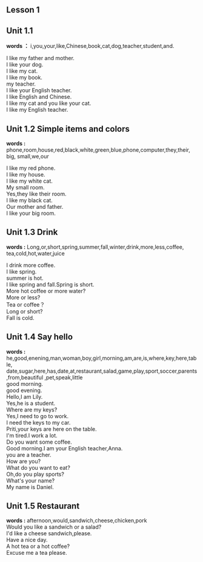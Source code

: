 ## Lesson 1

## Unit 1.1
**words ：** i,you,your,like,Chinese,book,cat,dog,teacher,student,and.  

I like my father and mother.  
I like your dog.  
I like my cat.  
I like my book.  
my teacher.  
I like your English teacher.  
I like English and Chinese.  
I like my cat and you like your cat.  
I like my English teacher.  

## Unit 1.2 Simple items and colors
**words :** phone,room,house,red,black,white,green,blue,phone,computer,they,their, big, small,we,our  

I like my red phone.  
I like my house.  
I like my white cat.  
My small room.  
Yes,they like their room.  
I like my black cat.  
Our mother and father.  
I like your big room.  

## Unit 1.3 Drink
**words :** Long,or,short,spring,summer,fall,winter,drink,more,less,coffee, tea,cold,hot,water,juice  

I drink more coffee.  
I like spring.  
summer is hot.  
I like spring and fall.Spring is short.  
More hot coffee or more water?  
More or less?  
Tea or coffee？  
Long or short?  
Fall is cold.  

## Unit 1.4 Say hello
**words :** he,good,enening,man,woman,boy,girl,morning,am,are,is,where,key,here,table, date,sugar,here,has,date,at,restaurant,salad,game,play,sport,soccer,parents,from,beautiful ,pet,speak,little  
good morning.  
good evening.  
Hello,I am Lily.  
Yes,he is a student.  
Where are my keys?  
Yes,I need to go to work.  
I need the keys to my car.  
Priti,your keys are here on the table.  
I'm tired.I work a lot.  
Do you want some coffee.  
Good morning.I am your English teacher,Anna.  
you are a teacher.   
How are you?  
What do you want to eat?  
Oh,do you play sports?  
What's your name?  
My name is Daniel.  

## Unit 1.5 Restaurant
**words :** afternoon,would,sandwich,cheese,chicken,pork  
Would you like a sandwich or a salad?  
I'd like a cheese sandwich,please.  
Have a nice day.  
A hot tea or a hot coffee?  
Excuse me a tea please.  

